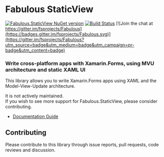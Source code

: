 Fabulous StaticView
=======

[![Fabulous.StaticView NuGet version](https://badge.fury.io/nu/Fabulous.StaticView.svg)](https://badge.fury.io/nu/Fabulous.StaticView) [![Build Status](https://dev.azure.com/timothelariviere/Fabulous/_apis/build/status/Full%20Build?branchName=master)](https://dev.azure.com/timothelariviere/Fabulous/_build/latest?definitionId=7&branchName=master) [![Join the chat at https://gitter.im/fsprojects/Fabulous](https://badges.gitter.im/fsprojects/Fabulous.svg)](https://gitter.im/fsprojects/Fabulous?utm_source=badge&utm_medium=badge&utm_campaign=pr-badge&utm_content=badge)

### Write cross-platform apps with Xamarin.Forms, using MVU architecture and static XAML UI

This library allows you to write Xamarin.Forms apps using XAML and the Model-View-Update architecture.

It is not actively maintained.  
If you wish to see more support for Fabulous.StaticView, please consider contributing.

* [Documentation Guide](https://fsprojects.github.io/Fabulous/half-elmish.html)

## Contributing

Please contribute to this library through issue reports, pull requests, code reviews and discussion.
